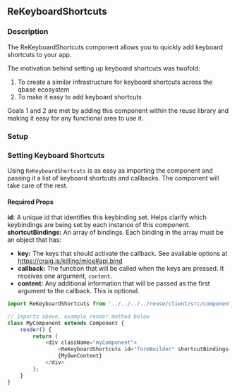 ## ReKeyboardShortcuts

### Description

The ReKeyboardShortcuts component allows you to quickly add keyboard shortcuts to your app. 

The motivation behind setting up keyboard shortcuts was twofold:

1) To create a similar infrastructure for keyboard shortcuts across the qbase ecosystem
2) To make it easy to add keyboard shortcuts

Goals 1 and 2 are met by adding this component within the reuse library and making it easy
for any functional area to use it.

### Setup
### Setting Keyboard Shortcuts

Using `ReKeyboardShortcuts` is as easy as importing the component and
passing it a list of keyboard shortcuts and callbacks. The component will take care of the rest.

#### Required Props
**id:** A unique id that identifies this keybinding set. Helps clarify which keybindings are being set by each instance of this component.
**shortcutBindings:** An array of bindings. Each binding in the array must be an object that has:
  - **key:** The keys that should activate the callback. See available options at https://craig.is/killing/mice#api.bind  
  - **callback:** The function that will be called when the keys are pressed. It receives one argument, `content`.
  - **content:** Any additional information that will be passed as the first argument to the callback. This is optional.

```javascript
import ReKeyboardShortcuts from '../../../../reuse/client/src/components/reKeyboardShortcuts/reKeyboardShortcuts';

// Imports above, example render method below
class MyComponent extends Component {
    render() {
        return (
            <div className="myComponent">
                <ReKeyboardShortcuts id="formBuilder" shortcutBindings={[{key: 's', callback: (content) => alert(`You pressed s! Extra info: ${content}`), content: 'Some extra information'}]}/>
                {MyOwnContent}
            </div>
        );
    }   
}
```

